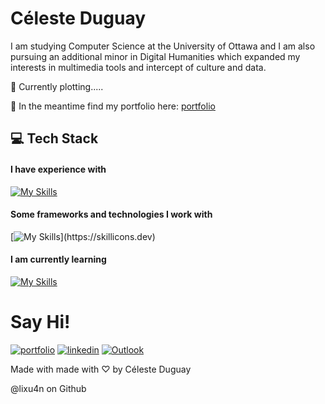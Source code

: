 
# Céleste Duguay

 I am studying Computer Science at the University of Ottawa and I am also pursuing an additional minor in Digital Humanities which expanded my interests in multimedia tools and intercept of culture and data. 

👾 Currently plotting.....


👾 In the meantime find my portfolio here: [portfolio](https://lixu4n.github.io/Celeste/)

<h2> 💻 Tech Stack </h2>


#### I have experience with

[![My Skills](https://skillicons.dev/icons?i=html,css,py,js,react,bootstrap,tailwind)](https://skillicons.dev)

#### Some frameworks and technologies I work with
[![My Skills](https://skillicons.dev/icons?i=git,github,notion,figma,vscode,firebase,docker,)](https://skillicons.dev)

#### I am currently learning
[![My Skills](https://skillicons.dev/icons?i=aws,typescript)](https://skillicons.dev)





# Say Hi!




[![portfolio](https://img.shields.io/badge/my_portfolio-000?style=for-the-badge&logo=ko-fi&logoColor=white)](https://lixu4n.github.io/Celeste/)
[![linkedin](https://img.shields.io/badge/linkedin-0A66C2?style=for-the-badge&logo=linkedin&logoColor=white)](https://www.linkedin.com/in/celesteduguay)
[![Outlook](https://img.shields.io/badge/Microsoft_Outlook-0078D4?style=for-the-badge&logo=microsoft-outlook&logoColor=white)](mailto:cdugu093@uottawa.ca)


<p> Made with made with ♡ by Céleste Duguay </p>
<p> @lixu4n on Github</p>
